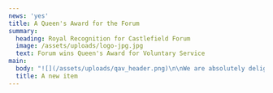 ```yaml
---
news: 'yes'
title: A Queen's Award for the Forum
summary:
  heading: Royal Recognition for Castlefield Forum
  image: /assets/uploads/logo-jpg.jpg
  text: Forum wins Queen's Award for Voluntary Service
main:
  body: "![](/assets/uploads/qav_header.png)\n\nWe are absolutely delighted to announce that Castlefield Forum has been awarded a Queen's Award for Voluntary Service, recognising best practice in volunteering work. It is the highest award a voluntary group can receive in the UK, and is the equivalent of getting an MBE.\n\nChair and founding member, Carol Middleton, and Carol Standfield, who has dedicated hundreds of hours of gardening time to help improve and maintain the green spaces, were invited to Buckingham Place to a royal garden party to celebrate their organisation’s achievement.\r\n\n\rOn August 28th, members of the Castlefield Forum will collect an engraved, commemorative crystal trophy and a certificate signed by Her Majesty the Queen at a special ceremony at Gorton Monastery in Manchester.  They will be presented by Her Majesty’s Lord-Lieutenant of Greater Manchester, Warren Smith, and the Vice Lord-Lieutenant, Paul Griffiths DL.  \r\n\nCarol Middleton, Chair of the Castlefield Forum and a founding member said: “The Forum was born through a common love for our neighourhood and this underpins everything we do to this day. For a decade we have been the major voice for this area’s community and been the driving force behind a range of community activities from history information boards to securing ‘Outstanding’ North West in Bloom awards. We hold quarterly members meetings at Dukes 92 which anyone with an interest in the area is welcome to attend, and maintain an active social media presence to sustain engagement with the community between meetings. It is a huge honour to receive this award and recognition of the part all our members have played over the years in helping make Castlefield a wonderful place to live, work and play. We all feel very fortunate to live in this historic part of the city centre and hope to play a small part in ensuring it remains a very special place for generations to come.\n\n\"We'd like to say a huge thank you to all the committee members and volunteers who have worked with us over the years, and especially to Ian Christie, founding member and former Forum Secretary, without whom the Forum may not be here today.\"\n\n\rThe Castlefield Forum was one of 35 Queen’s Awards for Voluntary Service to be handed out to Greater Manchester voluntary groups, charities and social enterprises, in a record year."
  title: A new item
---
```


